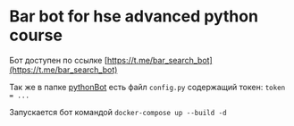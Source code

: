 # Bar bot for hse advanced python course

Бот доступен по ссылке [https://t.me/bar_search_bot](https://t.me/bar_search_bot)

Так же в папке [pythonBot](pythonBot) есть файл `config.py` содержащий токен: `token = ...`

Запускается бот командой `docker-compose up --build -d`

